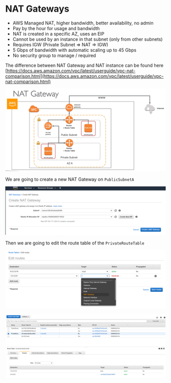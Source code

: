 # NAT Gateways

- AWS Managed NAT, higher bandwidth, better availability, no admin
- Pay by the hour for usage and bandwidth
- NAT is created in a specific AZ, uses an EIP
- Cannot be used by an instance in that subnet (only from other subnets)
- Requires IGW (Private Subnet => NAT => IGW)
- 5 Gbps of bandwidth with automatic scaling up to 45 Gbps
- No security group to manage / required

The difference between NAT Gateway and NAT instance can be found here [https://docs.aws.amazon.com/vpc/latest/userguide/vpc-nat-comparison.html](https://docs.aws.amazon.com/vpc/latest/userguide/vpc-nat-comparison.html)

![](images/2020-01-01-16-59-01.png)

We are going to create a new NAT Gateway on `PublicSubnetA`

![](images/2020-01-01-17-01-31.png)

Then we are going to edit the route table of the `PrivateRouteTable`

![](images/2020-01-01-17-02-35.png)

![](images/2020-01-01-17-02-50.png)